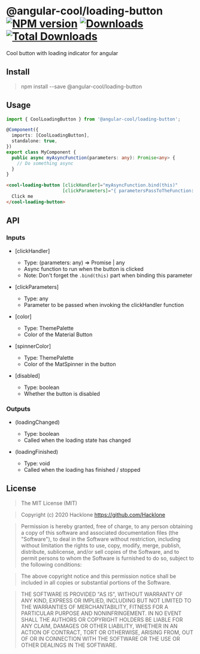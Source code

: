 [npm-url]: https://npmjs.org/package/@angular-cool/loading-button
[npm-image]: https://img.shields.io/npm/v/@angular-cool/loading-button.svg
[downloads-image]: https://img.shields.io/npm/dm/@angular-cool/loading-button.svg
[total-downloads-image]: https://img.shields.io/npm/dt/@angular-cool/loading-button.svg

# @angular-cool/loading-button [![NPM version][npm-image]][npm-url] [![Downloads][downloads-image]][npm-url]  [![Total Downloads][total-downloads-image]][npm-url]
Cool button with loading indicator for angular

## Install 
> npm install --save @angular-cool/loading-button

## Usage

```typescript
import { CoolLoadingButton } from '@angular-cool/loading-button';

@Component({
  imports: [CoolLoadingButton],
  standalone: true,
})
export class MyComponent {
  public async myAsyncFunction(parameters: any): Promise<any> {
    // Do something async
  }
}
```

```html
<cool-loading-button [clickHandler]="myAsyncFunction.bind(this)"
                     [clickParameters]="{ parametersPassToTheFunction: 'test' }">
  Click me
</cool-loading-button>
```

## API
### Inputs
* \[clickHandler]
    - Type: (parameters: any) => Promise<any> | any 
    - Async function to run when the button is clicked
    - Note: Don't forget the ```.bind(this)``` part when binding this parameter

* \[clickParameters]
    - Type: any 
    - Parameter to be passed when invoking the clickHandler function

* \[color]
    - Type: ThemePalette 
    - Color of the Material Button

* \[spinnerColor]
    - Type: ThemePalette 
    - Color of the MatSpinner in the button
  
* \[disabled]
    - Type: boolean 
    - Whether the button is disabled
 

### Outputs
* \(loadingChanged)
    - Type: boolean
    - Called when the loading state has changed
    
* \(loadingFinished)
    - Type: void
    - Called when the loading has finished / stopped

## License
> The MIT License (MIT)

> Copyright (c) 2020 Hacklone
> https://github.com/Hacklone

> Permission is hereby granted, free of charge, to any person obtaining a copy
> of this software and associated documentation files (the "Software"), to deal
> in the Software without restriction, including without limitation the rights
> to use, copy, modify, merge, publish, distribute, sublicense, and/or sell
> copies of the Software, and to permit persons to whom the Software is
> furnished to do so, subject to the following conditions:

> The above copyright notice and this permission notice shall be included in all
> copies or substantial portions of the Software.

> THE SOFTWARE IS PROVIDED "AS IS", WITHOUT WARRANTY OF ANY KIND, EXPRESS OR
> IMPLIED, INCLUDING BUT NOT LIMITED TO THE WARRANTIES OF MERCHANTABILITY,
> FITNESS FOR A PARTICULAR PURPOSE AND NONINFRINGEMENT. IN NO EVENT SHALL THE
> AUTHORS OR COPYRIGHT HOLDERS BE LIABLE FOR ANY CLAIM, DAMAGES OR OTHER
> LIABILITY, WHETHER IN AN ACTION OF CONTRACT, TORT OR OTHERWISE, ARISING FROM,
> OUT OF OR IN CONNECTION WITH THE SOFTWARE OR THE USE OR OTHER DEALINGS IN THE
> SOFTWARE.
